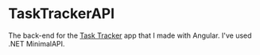 # TaskTrackerAPI

The back-end for the [Task Tracker](https://github.com/emanuelecalabrese/task-tracker) app that I made with Angular. I've used .NET MinimalAPI.
